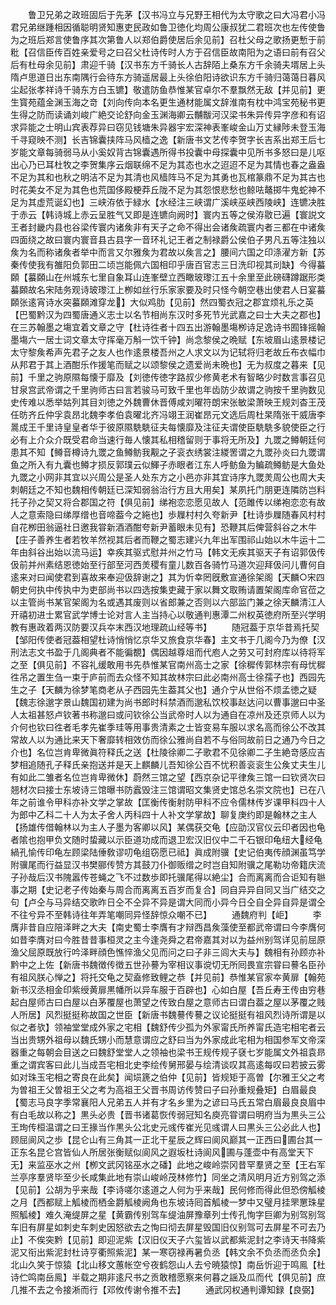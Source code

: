 <!-- { "loadSidebar": true } -->
　　鲁卫兄弟之政班固后于先茅【汉书冯立与兄野王相代为太守歌之曰大冯君小冯君兄弟继踵相因循聪明贤知惠吏民政如鲁卫徳化均周公康叔犹二君班次也左传使鲁为之班后郑言使鲁序其次第鲁人以郑伯爵使居后余见前】召杜父母之歌扬更慙于前粃【召信臣传百姓亲爱号之曰召父杜诗传时人方于召信臣故南阳为之语曰前有召父后有杜母余见前】肃迎千骑【汉书东方千骑长人古辞陌上桑东方千余骑夫壻居上头隋卢思道日出东南隅行会待东方骑遥居最上头徐伯阳诗欲识东方千骑归蔼蔼日暮风尘起张孝祥诗千骑东方白玉镳】敬遣防鱼恭惟某官卓尔不羣飘然无敌【并见前】更生寳苑蕴金渊玉海之竒【刘向传向本名更生通材能属文辞淮南有枕中鸿宝苑秘书更生得之防而读诵刘峻广絶交论舒向金玉渊海卿云黼黻河汉梁书朱异传异字彦和有诏求异能之士明山宾表荐异曰窃见钱塘朱异器宇宏深神表峯峻金山万丈縁陟未登玉海千寻窥映不测】长吉锦囊挟阵马风樯之逸【新唐书文艺传李贺字长吉系出郑王后七岁能文章每骑弱马从小奚奴背古锦囊遇所得书投囊中母探囊中见所书多怒曰是儿呕出心乃已耳杜牧之李贺集序云烟联绵不足为其态也水之迢迢不足为其情也春之盎盎不足为其和也秋之明洁不足为其清也风樯阵马不足为其勇也瓦棺篆鼎不足为其古也时花美女不足为其色也荒国侈殿梗莽丘陇不足为其怨恨悲愁也鲸呿鼇掷牛鬼蛇神不足为其虚荒诞幻也】三峡洊依于緑水【水经注三峡谓广溪峡巫峡西陵峡】连镳决胜于赤云【韩诗城上赤云呈胜气又即是连镳向阙时】寰内五等之侯洊敭已遍【寰説文王者封畿内县也谷梁传寰内诸矦非有天子之命不得出会诸矦疏寰内者三都在中诸矦四面绕之故曰寰内寰音县古县字一音环礼记王者之制禄爵公侯伯子男凡五等注独以矦为名而称诸矦者举中而言又尔雅矦为君故以矦言之】腰间六国之印涤濯方新【苏秦传使我有雒阳负郭田二顷岂能佩六国相印乎唐百官志三日洗印视其刓缺】今得蟇頥【蟇頥山在州城东七里自象耳山连峯壁立西瞰玻瓈江五十余里至此磅礴蹲踞形类蟇頥故名宋陆务观诗玻瓈江上栁如丝行乐家家要及时只怪今朝空巷出使君人日宴蟇頥张逺宵诗水突蟇頥滩穿龙】大似鸡肋【见前】然四蜀衣冠之郡宜烦礼乐之英【巴蜀黔汉为四蜀唐通义志士以名节相尚东汉时多死节光武嘉之曰士大夫之郡也】在三苏翰墨之塲宜着文章之守【杜诗徃者十四五出游翰墨塲栁诗足逸诗书囿锋摇翰墨塲六一居士词文章太守挥毫万斛一饮千钟】尚念黎侯之晩赋【东坡眉山逺景楼记太守黎矦希声先君子之友人也作逺景楼吾州之人求文以为记轼将归老故丘布衣幅巾从邦君于其上酒酣乐作援笔而赋之以颂黎侯之遗爱尚未晩也】无为叔度之暮来【见前】千里之驹原隰每懐于靡及【刘徳传徳字路叔少修黄老术有智略少时数言事召见甘泉宫武帝谓之千里驹师古曰言若骏马可致千里也年齿防少故谓之驹按千里驹数见史传难以悉举姑列其目刘徳之外魏曹休晋傅咸刘曜符朗宋张敏梁萧映王规刘杳王茂任昉齐丘仲孚袁昂北魏李孝伯袁曜北齐冯翊王润崔昂元文选后周杜杲隋张干威唐李暠成王千里诗皇皇者华于彼原隰駪駪征夫每懐靡及注征夫谓使臣駪駪多貌使臣之行必有上介众介既受君命当速行毎人懐其私相稽留则于事将无所及】九罭之鳟朝廷何患其不知【鳟音樽诗九罭之鱼鳟鲂我觏之子衮衣绣裳注緵罟谓之九罭孙炎曰九罭谓鱼之所入有九囊也鳟才损反郭璞云似鯶子赤眼者江东人呼鲂鱼为鳊疏鳟鲂是大鱼处九罭之小网非其宜以兴周公是圣人处东方之小邑亦非其宜诗序九罭羙周公也周大夫刺朝廷之不知也魏相传朝廷已深知弱翁治行方且大用矣】某夙托门朋更连隣防岂料托子孙之契又将合郡国之符【俱见前】绨袍恋恋愿见故人【范雎传以绨袍恋恋有故人之意索隐曰绨厚缯也音啼葢今之絁也】歩屧村村久夸新尹【杜诗歩屧随春风村村自花栁田翁逼社日邀我甞新酒酒酣夸新尹蓄眼未见有】恐鞭其后俾营斜谷之木牛【庄子善养生者若牧羊然视其后者而鞭之蜀志建兴九年出军围祁山始以木牛运十二年由斜谷出始以流马运】幸疾其驱式慰并州之竹马【韩文无疾其驱天子有诏郭伋传伋前并州素结恩徳始至行部至河西羙稷有童儿数百各骑竹马道次迎拜伋问儿曹何自逺来对曰闻使君到喜故来奉迎伋辞谢之】其为忻幸罔旣敷宣通徐架阁【天麟○宋四朝史何执中传执中为吏部尚书以四选按集吏藏于家以舞文取贿请置架阁库命官莅之以主管尚书某官架阁为名或遇其废则以省郎兼之否则以六部监门兼之徐天麟清江人开禧初进士累官武学博士论对言人主当持心以敬通判惠潭二州权英徳府所至兴学明教有惠政着两汉防要汉兵夲末西汉地理疏山经等书】
　　随冠葢于京华昔焉托契【邹阳传使者冠葢相望杜诗悄悄忆京华又旅食京华春】主文书于几阁今乃为僚【汉刑法志文书盈于几阁典者不能徧覩】偶因越尊俎而代庖人之劳又可封府库以待将军之至【俱见前】不容礼缓敢用书先恭惟某官南州高士之家【徐穉传郭林宗有母忧穉徃吊之置生刍一束于庐前而去众怪不知其故林宗曰此必南州高士徐孺子也】西园先生之子【天麟为徐梦笔商老从子西园先生葢其父也】通介宁从世俗不烦孟徳之疑【魏志徐邈字景山魏国初建为尚书郎时科禁酒而邈私饮校事赵达问以曹事邈曰中圣人太祖甚怒卢钦著书称邈曰或问钦徐公当武帝时人以为通自在凉州及还京师人以为介何也钦曰徃者毛孝先崔季珪等用事贵清素之士皆变易车服以求名高而徐公不改其常故人以为通比来天下奢靡转相效仿而徐公雅尚自若不与俗同故前日之通乃今日之介也】名位岂肯卑微眞符释氏之送【杜陵徐卿二子歌君不见徐卿二子生絶竒感应吉梦相追随孔子释氏亲抱送并是天上麒麟儿吾知徐公百不忧积善衮衮生公矦丈夫生儿有如此二雏者名位岂肯卑微休】蔚然三馆之望【西京杂记平律矦三馆一曰钦贤次曰翘材次曰接士东坡诗三馆曝书防蠧毁注三馆谓昭文集贤史馆总名崇文院也】已在八年之前谁令甲科亦补文学之掌故【匡衡传衡射防甲科不应令儒林传岁课甲科四十人为郎中乙科二十人为太子舍人丙科四十人补文学掌故】聊复庚约即是翰林之主人【扬雄传借翰林以为主人子墨为客卿以风】某偶获交龟【应劭汉官仪云印者因也龟者隂也抱甲负文随时蛰藏以示臣道功成而退卫宏汉旧仪中二千石银印龟纽大经龟緺孔愉传印龟左顾梁陆倕敎谬叨龟组窃愿已祗】眞成附骥【史记伯夷传顔渊虽笃学附骥尾而行益显汉书樊郦传赞方其鼓刀仆御贩缯之时岂自知附骥之尾勒功帝籍庆流子孙哉后汉书隗嚣传苍蝇之飞不过数歩即托骥尾得以絶尘】合而离离而合讵知有聮事之期【史记老子传始秦与周合而离离五百岁而复合】同自异异自同又当广结交之句【卢仝与马异结交歌昨日仝不仝异不异是谓大同而小异今日仝自仝异自异是谓仝不往兮异不至韩诗往年弄笔嘲同异怪辞惊众嘲不已】
　　通魏府判【岠】
　　李膺非昔自应陪泽畔之大夫【南史蜀士李膺有才辩西昌矦藻使至都武帝谓曰今李膺何如昔李膺对曰今胜昔昔事桓灵之主今逢尧舜之君帝嘉其对以为益州别驾详见前屈原渔父屈原既放行吟泽畔顔色憔悴渔父见而问之曰子非三闾大夫与】魏相有孙顾亦补黔中之上佐【新唐书魏徴传徴五世孙謩为宰相议事谠切无所囘畏宣宗甞曰謩名臣孙有祖风朕心惮之】将托交龟之契盍修致鲤之恭【并见前】恭惟某官家夲黄扉【翰苑新书汉丞相金印紫绶黄扉黒幡所以异车服于百辟也】心如白屋【吾丘寿王传由穷巷起白屋师古曰白屋以白茅覆屋也萧望之传致白屋之意师古曰谓白葢之屋以茅覆之贱人所居】风烈挺挺称故国之世臣【新唐书魏謩传謩之议论挺挺有祖风烈诗所谓是以似之者欤】领袖堂堂成外家之宅相【魏舒传少孤为外家甯氏所养甯氏造宅相宅者云当出贵甥外祖母以魏氏甥小而慧意谓应之舒曰当为外家成此宅相为相国参军文帝深器重之每朝会目送之曰魏舒堂堂人之领袖也梁书王规传规子褎七岁能属文外祖袁昻重之谓宾客曰此儿当成吾宅相北史李绘传舅邢晏与绘清谈叹其高逺每叹曰若披云雾如对珠玉宅相之寄良在此矣】闻埙篪之伯仲【见前】皆规矩于高曽【尔雅王父之考为曽祖王父曽祖王父之考为高祖王父晋书周访传赞曰子曰孙重规叠矩】白眉最良【蜀志马良字季常襄阳人兄弟五人并有才名乡里为之谚曰马氏五常白眉最良良眉中有白毛故以称之】黒头必贵【晋书诸葛恢传弱冠知名庾亮甞谓曰明府当为黒头三公王珣传桓温谓之曰王掾当作黒头公北史元彧传崔光见彧谓人曰黒头三公必此人也】顾屈阆风之歩【昆仑山有三角其一正北干星辰之辉曰阆风巅其一正西曰圃台其一正东名昆仑宫皆仙人所居张衡赋似阆风之遐坂杜诗阆风圃与蓬壶中有高堂天下无】来监巫水之州【栁文武冈铭巫水之磻】此地之峻岭崇冈昔罕羣贤之至【王右军兰亭序羣贤毕至少长咸集此地有崇山峻岭茂林修竹】同坐之清风明月近方别驾之添【见前】公胡为乎来哉【李诗嗟尔逺道之人何为乎来哉】民何修而得此但恐傍觚棱之月【西都赋上觚棱而栖金爵觚棱阙角也东坡诗囘首觚棱一梦中又璧月挂罘罳珠星照觚棱】难久淹缇屏之星【黄霸传别驾车缇油屏豫章列士传孔恂字巨卿为别驾别驾车旧有屏星如刺史车刺史因怒欲去之恂曰彻去屏星毁国旧仪别驾可去屏星不可去乃止】不俟突黔【见前】即迎泥紫【汉旧仪天子六玺皆以武都紫泥封之李诗天书降紫泥又衔出紫泥封杜诗亨衢照紫泥】某一寒窃禄再暑负丞【韩文余不负丞而丞负余】北山久笑于惊猿【北山移文蕙帐空兮夜鹤怨山人去兮暁猿惊】南岳忻迎于鸣鳯【杜诗伫鸣南岳鳯】半载之期非逺尺书之贡敢稽愿察来何暮之謡及瓜而代【俱见前】庶几推不去之令接淅而行【邓攸传谢令推不去】
　　通武冈权通判谭知録【良弼】
